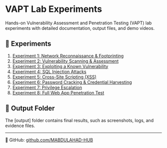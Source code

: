 # VAPT Lab Experiments

Hands-on Vulnerability Assessment and Penetration Testing (VAPT) lab experiments with detailed documentation, output files, and demo videos.

## 🔬 Experiments

1. [Experiment 1: Network Reconnaissance & Footprinting](Experiment-1-Network-Reconnaissance/)
2. [Experiment 2: Vulnerability Scanning & Assessment](Experiment-2-Vulnerability-Scanning/)
3. [Experiment 3: Exploiting a Known Vulnerability](Experiment-3-Known-Vulnerability-Exploit/)
4. [Experiment 4: SQL Injection Attacks](Experiment-4-SQL-Injection/)
5. [Experiment 5: Cross-Site Scripting (XSS)](Experiment-5-XSS-Attacks/)
6. [Experiment 6: Password Cracking & Credential Harvesting](Experiment-6-Password-Cracking/)
7. [Experiment 7: Privilege Escalation](Experiment-7-Privilege-Escalation/)
8. [Experiment 8: Full Web App Penetration Test](Experiment-8-WebApp-Pentest/)


## 📂 Output Folder
The [output] folder contains final results, such as screenshots, logs, and evidence files.

---

🔗 GitHub: [github.com/MABDULAHAD-HUB](https://github.com/MABDULAHAD-HUB)

